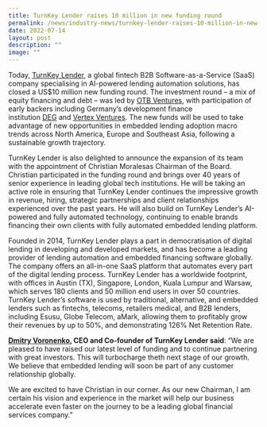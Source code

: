```yaml
---
title: TurnKey Lender raises 10 million in new funding round
permalink: /news/industry-news/turnkey-lender-raises-10-million-in-new-funding-round/
date: 2022-07-14
layout: post
description: ""
image: ""
---
```

Today, [TurnKey Lender](https://www.turnkey-lender.com/), a global fintech B2B Software-as-a-Service (SaaS) company specialising in AI-powered lending automation solutions, has closed a US$10 million new funding round. The investment round – a mix of equity financing and debt – was led by [OTB Ventures](https://otb.vc/), with participation of early backers including Germany’s development finance institution [DEG](https://www.edfi.eu/member/deg/) and [Vertex Ventures](https://www.vertexventures.com/). The new funds will be used to take advantage of new opportunities in embedded lending adoption macro trends across North America, Europe and Southeast Asia, following a sustainable growth trajectory.

TurnKey Lender is also delighted to announce the expansion of its team with the appointment of Christian Moralesas Chairman of the Board. Christian participated in the funding round and brings over 40 years of senior experience in leading global tech institutions. He will be taking an active role in ensuring that TurnKey Lender continues the impressive growth in revenue, hiring, strategic partnerships and client relationships experienced over the past years. He will also build on TurnKey Lender’s AI-powered and fully automated technology, continuing to enable brands financing their own clients with fully automated embedded lending platform.

Founded in 2014, TurnKey Lender plays a part in democratisation of digital lending in developing and developed markets, and has become a leading provider of lending automation and embedded financing software globally. The company offers an all-in-one SaaS platform that automates every part of the digital lending process. TurnKey Lender has a worldwide footprint, with offices in Austin (TX), Singapore, London, Kuala Lumpur and Warsaw, which serves 180 clients and 50 million end users in over 50 countries. TurnKey Lender’s software is used by traditional, alternative, and embedded lenders such as fintechs, telecoms, retailers medical, and B2B lenders, including Esusu, Globe Telecom, aMark, allowing them to profitably grow their revenues by up to 50%, and demonstrating 126% Net Retention Rate.

**[Dmitry Voronenko](https://ffnews.com/people/dmitry-voronenko/), CEO and Co-founder of TurnKey Lender said**: “We are pleased to have raised our latest level of funding and to continue partnering with great investors. This will turbocharge theth next stage of our growth. We believe that embedded lending will soon be part of any customer relationship globally.

We are excited to have Christian in our corner. As our new Chairman, I am certain his vision and experience in the market will help our business accelerate even faster on the journey to be a leading global financial services company.”